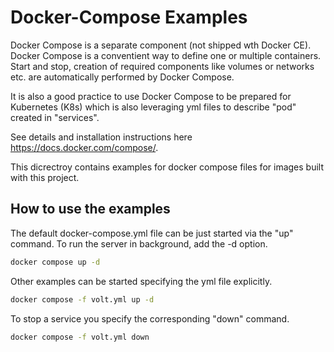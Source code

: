 # Docker-Compose Examples

Docker Compose is a separate component (not shipped wth Docker CE). Docker Compose is a conventient way to define one or multiple containers. Start and stop, creation of required components like volumes or networks etc. are automatically performed by Docker Compose.

It is also a good practice to use Docker Compose to be prepared for Kubernetes (K8s) which is also leveraging yml files to describe "pod" created in "services".

See details and installation instructions here https://docs.docker.com/compose/.

This dicrectroy contains examples for docker compose files for images built with this project.


## How to use the examples

The default docker-compose.yml file can be just started via the "up" command.
To run the server in background, add the -d option.

```bash
docker compose up -d
```

Other examples can be started specifying the yml file explicitly.

```bash
docker compose -f volt.yml up -d
```

To stop a service you specify the corresponding "down" command.

```bash
docker compose -f volt.yml down
```



